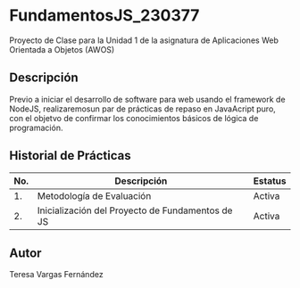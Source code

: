 # FundamentosJS_230377
Proyecto de Clase para la Unidad 1 de la asignatura de Aplicaciones Web Orientada a Objetos (AWOS)


## Descripción 
Previo a iniciar el desarrollo de software para web usando el framework de NodeJS, realizaremosun par de prácticas de repaso en JavaAcript puro, con el objetvo de confirmar los conocimientos básicos de lógica de programación.



## Historial de Prácticas 
|No.|Descripción|Estatus|
|--|--|--|
|1.|Metodología de Evaluación| Activa|
|2.|Inicialización del Proyecto de Fundamentos de JS| Activa|

## Autor
Teresa Vargas Fernández 
